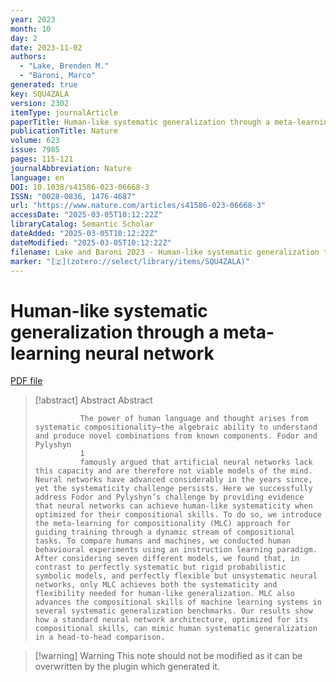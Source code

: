```yaml
---
year: 2023
month: 10
day: 2
date: 2023-11-02
authors:
  - "Lake, Brenden M."
  - "Baroni, Marco"
generated: true
key: SQU4ZALA
version: 2302
itemType: journalArticle
paperTitle: Human-like systematic generalization through a meta-learning neural network
publicationTitle: Nature
volume: 623
issue: 7985
pages: 115-121
journalAbbreviation: Nature
language: en
DOI: 10.1038/s41586-023-06668-3
ISSN: "0028-0836, 1476-4687"
url: "https://www.nature.com/articles/s41586-023-06668-3"
accessDate: "2025-03-05T10:12:22Z"
libraryCatalog: Semantic Scholar
dateAdded: "2025-03-05T10:12:22Z"
dateModified: "2025-03-05T10:12:22Z"
filename: Lake and Baroni 2023 - Human-like systematic generalization through a meta-learning neural network.pdf
marker: "[🇿](zotero://select/library/items/SQU4ZALA)"
---
```

# Human-like systematic generalization through a meta-learning neural network

[PDF file](/Papers/PDFs/Lake%20and%20Baroni%202023%20-%20Human-like%20systematic%20generalization%20through%20a%20meta-learning%20neural%20network.pdf)

> [!abstract] Abstract
> Abstract
>             
>               The power of human language and thought arises from systematic compositionality—the algebraic ability to understand and produce novel combinations from known components. Fodor and Pylyshyn
>               1
>               famously argued that artificial neural networks lack this capacity and are therefore not viable models of the mind. Neural networks have advanced considerably in the years since, yet the systematicity challenge persists. Here we successfully address Fodor and Pylyshyn’s challenge by providing evidence that neural networks can achieve human-like systematicity when optimized for their compositional skills. To do so, we introduce the meta-learning for compositionality (MLC) approach for guiding training through a dynamic stream of compositional tasks. To compare humans and machines, we conducted human behavioural experiments using an instruction learning paradigm. After considering seven different models, we found that, in contrast to perfectly systematic but rigid probabilistic symbolic models, and perfectly flexible but unsystematic neural networks, only MLC achieves both the systematicity and flexibility needed for human-like generalization. MLC also advances the compositional skills of machine learning systems in several systematic generalization benchmarks. Our results show how a standard neural network architecture, optimized for its compositional skills, can mimic human systematic generalization in a head-to-head comparison.

>[!warning] Warning
> This note should not be modified as it can be overwritten by the plugin which generated it.

